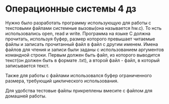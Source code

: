 # Операционные системы 4 дз
  Нужно было разработать программу использующую для работы с текстовыми файлами системные вызовы(она называется hw.c). То нсть использовались open, read и write. Программа на языке C должна прочитать, используя буфер, размер которого превышает читаемые файлы и записать прочитанный файл в файл с другим именем. Имена файлов для чтения и записи были заданы с использованием аргументов командной строки. Первым должен быть файл, из которого выводится текст(он должен быть в формате .txt), а второй файл - файл, в который записывается текст. 
  
  Также для работы с файлами использовался буфер ограниченного размера, требующий циклического использования.
  
  Для удобства тестовые файлы прикреплены вмесите с файлом для домашней работы. 
